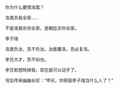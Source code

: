 


你为什么要恨洛嵩？

洛嵩杀我全家……

不是洛嵩杀你全家，是朝廷杀你全家。

李子瑞

洛嵩负汝，吾不负汝。汝能覆洛，吾必复洛。

李兄大才，吾不如也。

李兄若想除掉我，现在就可以动手了。

背后传来幽幽长叹：“申兄，你把我李子瑞当什么人了？”
